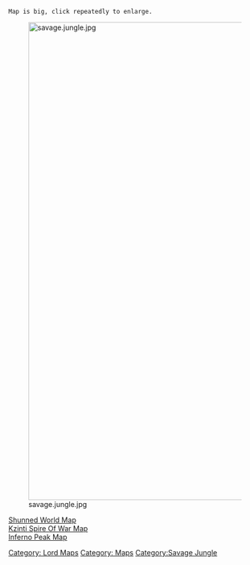 `Map is big, click repeatedly to enlarge.`

<figure>
<img src="savage.jungle.jpg" title="savage.jungle.jpg" width="950"
alt="savage.jungle.jpg" />
<figcaption aria-hidden="true">savage.jungle.jpg</figcaption>
</figure>

[Shunned World Map](Shunned_World_Map "wikilink")  
[Kzinti Spire Of War Map](Kzinti_Spire_Of_War_Map "wikilink")  
[Inferno Peak Map](Inferno_Peak_Map "wikilink")  

[Category: Lord Maps](Category:_Lord_Maps "wikilink") [Category:
Maps](Category:_Maps "wikilink") [Category:Savage
Jungle](Category:Savage_Jungle "wikilink")
